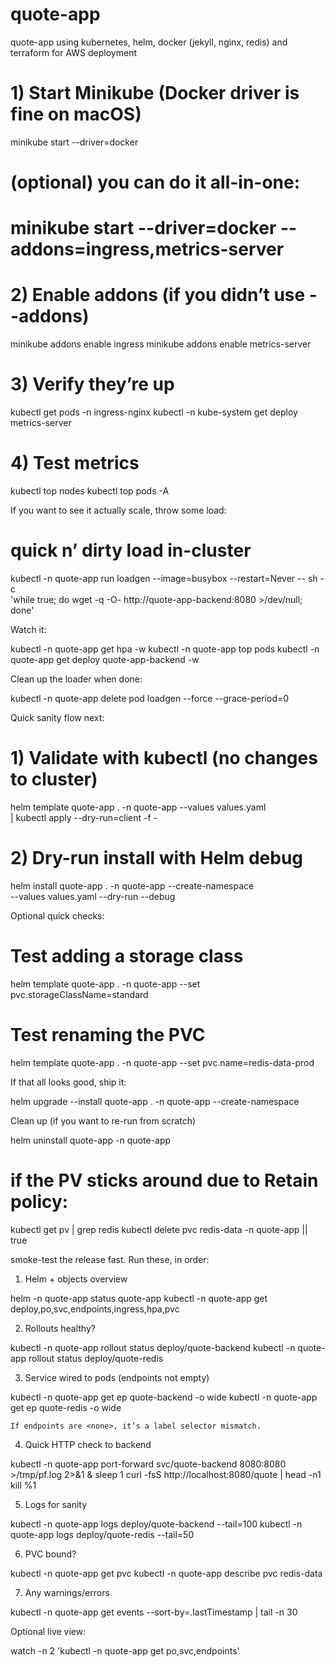 # quote-app
quote-app using kubernetes, helm, docker (jekyll, nginx, redis) and terraform for AWS deployment


# 1) Start Minikube (Docker driver is fine on macOS)
minikube start --driver=docker

# (optional) you can do it all-in-one:
# minikube start --driver=docker --addons=ingress,metrics-server

# 2) Enable addons (if you didn’t use --addons)
minikube addons enable ingress
minikube addons enable metrics-server

# 3) Verify they’re up
kubectl get pods -n ingress-nginx
kubectl -n kube-system get deploy metrics-server

# 4) Test metrics
kubectl top nodes
kubectl top pods -A



If you want to see it actually scale, throw some load:

# quick n’ dirty load in-cluster
kubectl -n quote-app run loadgen --image=busybox --restart=Never -- sh -c \
  'while true; do wget -q -O- http://quote-app-backend:8080 >/dev/null; done'

Watch it:

kubectl -n quote-app get hpa -w
kubectl -n quote-app top pods
kubectl -n quote-app get deploy quote-app-backend -w

Clean up the loader when done:

kubectl -n quote-app delete pod loadgen --force --grace-period=0


Quick sanity flow next:

# 1) Validate with kubectl (no changes to cluster)
helm template quote-app . -n quote-app --values values.yaml \
| kubectl apply --dry-run=client -f -

# 2) Dry-run install with Helm debug
helm install quote-app . -n quote-app --create-namespace \
  --values values.yaml --dry-run --debug

Optional quick checks:

# Test adding a storage class
helm template quote-app . -n quote-app --set pvc.storageClassName=standard

# Test renaming the PVC
helm template quote-app . -n quote-app --set pvc.name=redis-data-prod

If that all looks good, ship it:

helm upgrade --install quote-app . -n quote-app --create-namespace 



Clean up (if you want to re-run from scratch)

helm uninstall quote-app -n quote-app
# if the PV sticks around due to Retain policy:
kubectl get pv | grep redis
kubectl delete pvc redis-data -n quote-app || true



smoke-test the release fast. Run these, in order:

1) Helm + objects overview

helm -n quote-app status quote-app
kubectl -n quote-app get deploy,po,svc,endpoints,ingress,hpa,pvc

2) Rollouts healthy?

kubectl -n quote-app rollout status deploy/quote-backend
kubectl -n quote-app rollout status deploy/quote-redis

3) Service wired to pods (endpoints not empty)

kubectl -n quote-app get ep quote-backend -o wide
kubectl -n quote-app get ep quote-redis   -o wide

    If endpoints are <none>, it’s a label selector mismatch.

4) Quick HTTP check to backend

kubectl -n quote-app port-forward svc/quote-backend 8080:8080 >/tmp/pf.log 2>&1 &
sleep 1
curl -fsS http://localhost:8080/quote | head -n1
kill %1

5) Logs for sanity

kubectl -n quote-app logs deploy/quote-backend --tail=100
kubectl -n quote-app logs deploy/quote-redis   --tail=50

6) PVC bound?

kubectl -n quote-app get pvc
kubectl -n quote-app describe pvc redis-data

7) Any warnings/errors

kubectl -n quote-app get events --sort-by=.lastTimestamp | tail -n 30

Optional live view:

watch -n 2 'kubectl -n quote-app get po,svc,endpoints'
